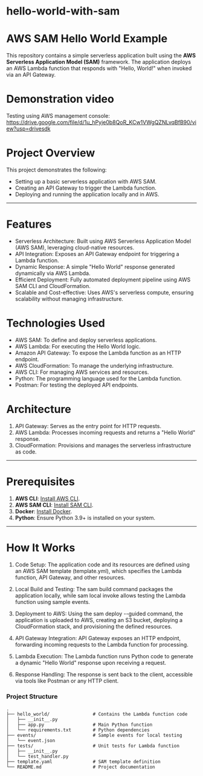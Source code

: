 # hello-world-with-sam
# AWS SAM Hello World Example

This repository contains a simple serverless application built using the **AWS Serverless Application Model (SAM)** framework. The application deploys an AWS Lambda function that responds with "Hello, World!" when invoked via an API Gateway.

# Demonstration video
Testing using AWS management console: https://drive.google.com/file/d/1u_hPyje0b8QoR_KCw1VWgQZNLvqBfB90/view?usp=drivesdk

# Project Overview

This project demonstrates the following:
- Setting up a basic serverless application with AWS SAM.
- Creating an API Gateway to trigger the Lambda function.
- Deploying and running the application locally and in AWS.

---
# Features
* Serverless Architecture: Built using AWS Serverless Application Model (AWS SAM), leveraging cloud-native resources.
* API Integration: Exposes an API Gateway endpoint for triggering a Lambda function.
* Dynamic Response: A simple "Hello World" response generated dynamically via AWS Lambda.
* Efficient Deployment: Fully automated deployment pipeline using AWS SAM CLI and CloudFormation.
* Scalable and Cost-effective: Uses AWS's serverless compute, ensuring scalability without managing infrastructure.

# Technologies Used
* AWS SAM: To define and deploy serverless applications.
* AWS Lambda: For executing the Hello World logic.
* Amazon API Gateway: To expose the Lambda function as an HTTP endpoint.
* AWS CloudFormation: To manage the underlying infrastructure.
* AWS CLI: For managing AWS services and resources.
* Python: The programming language used for the Lambda function.
* Postman: For testing the deployed API endpoints.

# Architecture
1. API Gateway: Serves as the entry point for HTTP requests.
2. AWS Lambda: Processes incoming requests and returns a "Hello World" response.
3. CloudFormation: Provisions and manages the serverless infrastructure as code.

---

# Prerequisites
1. **AWS CLI**: [Install AWS CLI](https://aws.amazon.com/cli/).
2. **AWS SAM CLI**: [Install SAM CLI](https://docs.aws.amazon.com/serverless-application-model/latest/developerguide/install-sam-cli.html).
3. **Docker**: [Install Docker](https://www.docker.com/get-started).
4. **Python**: Ensure Python 3.9+ is installed on your system.

---

# How It Works
1. Code Setup: The application code and its resources are defined using an AWS SAM template (template.yml), which specifies the Lambda function, API Gateway, and other resources.

2. Local Build and Testing: The sam build command packages the application locally, while sam local invoke allows testing the Lambda function using sample events.

3. Deployment to AWS: Using the sam deploy --guided command, the application is uploaded to AWS, creating an S3 bucket, deploying a CloudFormation stack, and provisioning the defined resources.

4. API Gateway Integration: API Gateway exposes an HTTP endpoint, forwarding incoming requests to the Lambda function for processing.

5. Lambda Execution: The Lambda function runs Python code to generate a dynamic "Hello World" response upon receiving a request.

6. Response Handling: The response is sent back to the client, accessible via tools like Postman or any HTTP client.

### **Project Structure**
```plaintext
.
├── hello_world/                # Contains the Lambda function code
│   ├── __init__.py
│   ├── app.py                  # Main Python function
│   └── requirements.txt        # Python dependencies
├── events/                     # Sample events for local testing
│   └── event.json
├── tests/                      # Unit tests for Lambda function
│   ├── __init__.py
│   └── test_handler.py
├── template.yaml               # SAM template definition
└── README.md                   # Project documentation
